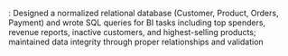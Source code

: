 : Designed a normalized relational database (Customer, Product, Orders, Payment) and wrote SQL queries for BI tasks including top spenders, revenue reports, inactive customers, and highest-selling products; maintained data integrity through proper relationships and validation
